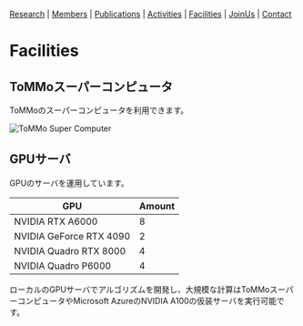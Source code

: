 [Research](https://ogishimalab.github.io/Research)  |  [Members](https://ogishimalab.github.io/Members)  |  [Publications](https://ogishimalab.github.io/Publications)  |  [Activities](https://ogishimalab.github.io/Activities)  |  [Facilities](https://ogishimalab.github.io/Facilities)  |  [JoinUs](https://ogishimalab.github.io/JoinUs)  |  [Contact](https://ogishimalab.github.io/Contact)

# Facilities

## ToMMoスーパーコンピュータ
ToMMoのスーパーコンピュータを利用できます。

<img src="https://www.megabank.tohoku.ac.jp/cms/wp-content/uploads/2020/01/photo6-2-600x400.jpg" alt="ToMMo Super Computer">

## GPUサーバ
GPUのサーバを運用しています。

| GPU                     | Amount        |
| ----------------------- | ------------- |
| NVIDIA RTX A6000        |            8  |
| NVIDIA GeForce RTX 4090 |            2  |
| NVIDIA Quadro RTX 8000  |            4  |
| NVIDIA Quadro P6000     |            4  |

ローカルのGPUサーバでアルゴリズムを開発し、大規模な計算はToMMoスーパーコンピュータやMicrosoft AzureのNVIDIA A100の仮装サーバを実行可能です。
